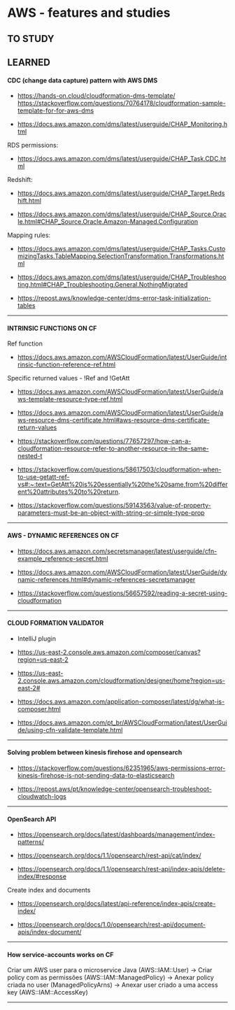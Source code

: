 
# **AWS - features and studies**

## **TO STUDY**


## **LEARNED**

#### CDC (change data capture) pattern with AWS DMS

- https://hands-on.cloud/cloudformation-dms-template/
https://stackoverflow.com/questions/70764178/cloudformation-sample-template-for-for-aws-dms

- https://docs.aws.amazon.com/dms/latest/userguide/CHAP_Monitoring.html

RDS permissions: 
- https://docs.aws.amazon.com/dms/latest/userguide/CHAP_Task.CDC.html

Redshift:
- https://docs.aws.amazon.com/dms/latest/userguide/CHAP_Target.Redshift.html

- https://docs.aws.amazon.com/dms/latest/userguide/CHAP_Source.Oracle.html#CHAP_Source.Oracle.Amazon-Managed.Configuration

Mapping rules:
- https://docs.aws.amazon.com/dms/latest/userguide/CHAP_Tasks.CustomizingTasks.TableMapping.SelectionTransformation.Transformations.html

- https://docs.aws.amazon.com/dms/latest/userguide/CHAP_Troubleshooting.html#CHAP_Troubleshooting.General.NothingMigrated

- https://repost.aws/knowledge-center/dms-error-task-initialization-tables

---

#### INTRINSIC FUNCTIONS ON CF

Ref function 

- https://docs.aws.amazon.com/AWSCloudFormation/latest/UserGuide/intrinsic-function-reference-ref.html

Specific returned values - !Ref and !GetAtt

- https://docs.aws.amazon.com/AWSCloudFormation/latest/UserGuide/aws-template-resource-type-ref.html

- https://docs.aws.amazon.com/AWSCloudFormation/latest/UserGuide/aws-resource-dms-certificate.html#aws-resource-dms-certificate-return-values

- https://stackoverflow.com/questions/77657297/how-can-a-cloudformation-resource-refer-to-another-resource-in-the-same-nested-t

- https://stackoverflow.com/questions/58617503/cloudformation-when-to-use-getatt-ref-vs#:~:text=GetAtt%20is%20essentially%20the%20same,from%20different%20attributes%20to%20return.
  
- https://stackoverflow.com/questions/59143563/value-of-property-parameters-must-be-an-object-with-string-or-simple-type-prop

---

#### AWS - DYNAMIC REFERENCES ON CF

- https://docs.aws.amazon.com/secretsmanager/latest/userguide/cfn-example_reference-secret.html

- https://docs.aws.amazon.com/AWSCloudFormation/latest/UserGuide/dynamic-references.html#dynamic-references-secretsmanager

- https://stackoverflow.com/questions/56657592/reading-a-secret-using-cloudformation

---

#### CLOUD FORMATION VALIDATOR

- IntelliJ plugin

- https://us-east-2.console.aws.amazon.com/composer/canvas?region=us-east-2 
  
- https://us-east-2.console.aws.amazon.com/cloudformation/designer/home?region=us-east-2#
  
- https://docs.aws.amazon.com/application-composer/latest/dg/what-is-composer.html

- https://docs.aws.amazon.com/pt_br/AWSCloudFormation/latest/UserGuide/using-cfn-validate-template.html

---

#### Solving problem between kinesis firehose and opensearch

- https://stackoverflow.com/questions/62351965/aws-permissions-error-kinesis-firehose-is-not-sending-data-to-elasticsearch

- https://repost.aws/pt/knowledge-center/opensearch-troubleshoot-cloudwatch-logs

---

#### OpenSearch API


- https://opensearch.org/docs/latest/dashboards/management/index-patterns/

- https://opensearch.org/docs/1.1/opensearch/rest-api/cat/index/

- https://opensearch.org/docs/1.1/opensearch/rest-api/index-apis/delete-index/#response

Create index and documents

- https://opensearch.org/docs/latest/api-reference/index-apis/create-index/

- https://opensearch.org/docs/1.0/opensearch/rest-api/document-apis/index-document/

---

#### How service-accounts works on CF

Criar um AWS user para o microservice Java (AWS::IAM::User) -> Criar policy com as permissões (AWS::IAM::ManagedPolicy) -> Anexar policy criada no user (ManagedPolicyArns) -> Anexar user criado a uma access key (AWS::IAM::AccessKey)

---

